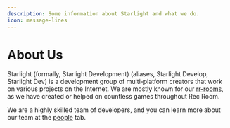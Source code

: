 ```yaml
---
description: Some information about Starlight and what we do.
icon: message-lines
---
```


# About Us

Starlight (formally, Starlight Development) (aliases, Starlight Develop, Starlight Dev) is a development group of multi-platform creators that work on various projects on the Internet. We are mostly known for our [rr-rooms](../../projects/rr-rooms/ "mention"), as we have created or helped on countless games throughout Rec Room.



We are a highly skilled team of developers, and you can learn more about our team at the [people](../../people/ "mention") tab.
